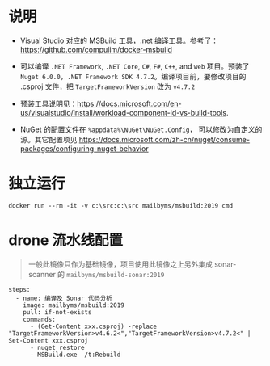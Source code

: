 # 说明
- Visual Studio 对应的 MSBuild 工具，.net 编译工具。参考了：<https://github.com/compulim/docker-msbuild>

- 可以编译 `.NET Framework`, `.NET Core`, `C#`, `F#`, `C++`, and `web` 项目。预装了 `Nuget 6.0.0`，`.NET Framework SDK 4.7.2`。编译项目前，要修改项目的 .csproj 文件，把 `TargetFrameworkVersion` 改为 `v4.7.2`

- 预装工具说明见：<https://docs.microsoft.com/en-us/visualstudio/install/workload-component-id-vs-build-tools>.

- NuGet 的配置文件在 `%appdata%\NuGet\NuGet.Config`， 可以修改为自定义的源。其它配置项见 <https://docs.microsoft.com/zh-cn/nuget/consume-packages/configuring-nuget-behavior>

# 独立运行
`docker run --rm -it -v c:\src:c:\src mailbyms/msbuild:2019 cmd `

# drone 流水线配置
> 一般此镜像只作为基础镜像，项目使用此镜像之上另外集成 sonar-scanner 的 `mailbyms/msbuild-sonar:2019`

```
steps:
  - name: 编译及 Sonar 代码分析
    image: mailbyms/msbuild:2019
    pull: if-not-exists
    commands:
      - (Get-Content xxx.csproj) -replace "TargetFrameworkVersion>v4.6.2<","TargetFrameworkVersion>v4.7.2<" | Set-Content xxx.csproj
      - nuget restore
      - MSBuild.exe  /t:Rebuild
```
